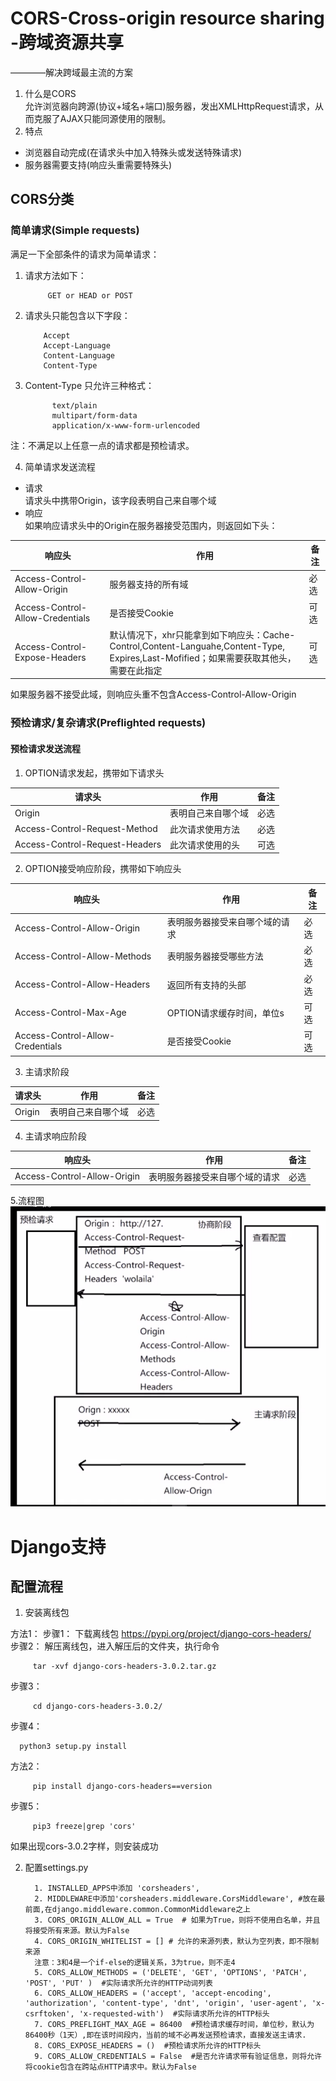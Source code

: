 # CORS-Cross-origin resource sharing -跨域资源共享

————解决跨域最主流的方案

1. 什么是CORS  
   允许浏览器向跨源(协议+域名+端口)服务器，发出XMLHttpRequest请求，从而克服了AJAX只能同源使用的限制。
2. 特点

- 浏览器自动完成(在请求头中加入特殊头或发送特殊请求)
- 服务器需要支持(响应头重需要特殊头)

## CORS分类

### 简单请求(Simple requests)

满足一下全部条件的请求为简单请求：

1. 请求方法如下：

            GET or HEAD or POST        
2. 请求头只能包含以下字段：

           Accept
           Accept-Language
           Content-Language
           Content-Type
3. Content-Type 只允许三种格式：

             text/plain
             multipart/form-data
             application/x-www-form-urlencoded

注：不满足以上任意一点的请求都是预检请求。

4. 简单请求发送流程

- 请求  
  请求头中携带Origin，该字段表明自己来自哪个域
- 响应  
  如果响应请求头中的Origin在服务器接受范围内，则返回如下头：

| 响应头                              | 作用                                                                                                         | 备注 | 
|----------------------------------|------------------------------------------------------------------------------------------------------------|----|
| Access-Control-Allow-Origin      | 服务器支持的所有域                                                                                                  | 必选 |
| Access-Control-Allow-Credentials | 是否接受Cookie                                                                                                 | 可选 |
| Access-Control-Expose-Headers    | 默认情况下，xhr只能拿到如下响应头：Cache-Control,Content-Languahe,Content-Type,<br/>Expires,Last-Mofified；如果需要获取其他头，需要在此指定 | 可选 |

如果服务器不接受此域，则响应头重不包含Access-Control-Allow-Origin

### 预检请求/复杂请求(Preflighted requests)

#### 预检请求发送流程

1. OPTION请求发起，携带如下请求头

| 请求头                            | 作用        | 备注 |
|--------------------------------|-----------|----|
| Origin                         | 表明自己来自哪个域 | 必选 |
| Access-Control-Request-Method  | 此次请求使用方法  | 必选 |
| Access-Control-Request-Headers | 此次请求使用的头  | 可选 |

2. OPTION接受响应阶段，携带如下响应头

| 响应头                              | 作用               | 备注 |
|----------------------------------|------------------|----|
| Access-Control-Allow-Origin      | 表明服务器接受来自哪个域的请求  | 必选 |
| Access-Control-Allow-Methods     | 表明服务器接受哪些方法      | 必选 |
| Access-Control-Allow-Headers     | 返回所有支持的头部        | 必选 |
| Access-Control-Max-Age           | OPTION请求缓存时间，单位s | 可选 |
| Access-Control-Allow-Credentials | 是否接受Cookie       | 可选 |

3. 主请求阶段

| 请求头    | 作用        | 备注 |
|--------|-----------|----|
| Origin | 表明自己来自哪个域 | 必选 |

4. 主请求响应阶段

| 响应头                         | 作用              | 备注 |
|-----------------------------|-----------------|----|
| Access-Control-Allow-Origin | 表明服务器接受来自哪个域的请求 | 必选 |

5.流程图  
![预检请求](./photo/预检请求.png)

# Django支持

## 配置流程

1. 安装离线包

方法1：
步骤1： 下载离线包 https://pypi.org/project/django-cors-headers/  
步骤2： 解压离线包，进入解压后的文件夹，执行命令

         tar -xvf django-cors-headers-3.0.2.tar.gz  

步骤3：

         cd django-cors-headers-3.0.2/  

步骤4：

      python3 setup.py install  

方法2：

         pip install django-cors-headers==version

步骤5：

         pip3 freeze|grep 'cors'

如果出现cors-3.0.2字样，则安装成功

2. 配置settings.py

         1. INSTALLED_APPS中添加 'corsheaders',
         2. MIDDLEWARE中添加'corsheaders.middleware.CorsMiddleware', #放在最前面,在django.middleware.common.CommonMiddleware之上
         3. CORS_ORIGIN_ALLOW_ALL = True  # 如果为True，则将不使用白名单，并且将接受所有来源。默认为False
         4. CORS_ORIGIN_WHITELIST = [] # 允许的来源列表，默认为空列表，即不限制来源
         注意：3和4是一个if-else的逻辑关系，3为true，则不走4
         5. CORS_ALLOW_METHODS = ('DELETE', 'GET', 'OPTIONS', 'PATCH', 'POST', 'PUT' )  #实际请求所允许的HTTP动词列表
         6. CORS_ALLOW_HEADERS = ('accept', 'accept-encoding', 'authorization', 'content-type', 'dnt', 'origin', 'user-agent', 'x-csrftoken', 'x-requested-with')  #实际请求所允许的HTTP标头
         7. CORS_PREFLIGHT_MAX_AGE = 86400  #预检请求缓存时间，单位秒，默认为86400秒（1天）,即在该时间段内，当前的域不必再发送预检请求，直接发送主请求.
         8. CORS_EXPOSE_HEADERS = ()  #预检请求所允许的HTTP标头
         9. CORS_ALLOW_CREDENTIALS = False  #是否允许请求带有验证信息，则将允许将cookie包含在跨站点HTTP请求中。默认为False

         




